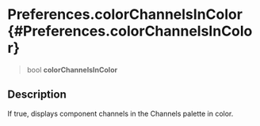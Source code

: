 Preferences.colorChannelsInColor {#Preferences.colorChannelsInColor}
================================

> bool **colorChannelsInColor**

Description
-----------

If true, displays component channels in the Channels palette in color.
